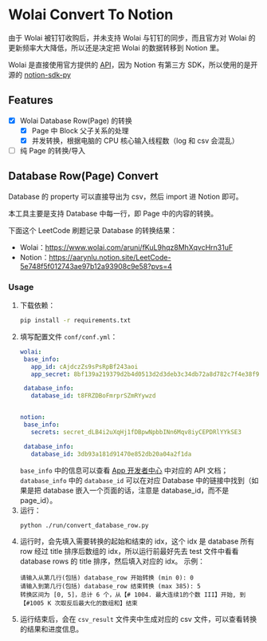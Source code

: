 # Wolai Convert To Notion

由于 Wolai 被钉钉收购后，并未支持 Wolai 与钉钉的同步，而且官方对 Wolai 的更新频率大大降低，所以还是决定把 Wolai 的数据转移到 Notion 里。

Wolai 是直接使用官方提供的 [API](https://www.wolai.com/wolai/7FB9PLeqZ1ni9FfD11WuUi)，因为 Notion 有第三方 SDK，所以使用的是开源的 [notion-sdk-py](https://github.com/ramnes/notion-sdk-py)

## Features
- [x] Wolai Database Row(Page) 的转换
  - [x] Page 中 Block 父子关系的处理
  - [x] 并发转换，根据电脑的 CPU 核心输入线程数（log 和 csv 会混乱）
- [ ] 纯 Page 的转换/导入

## Database Row(Page) Convert

Database 的 property 可以直接导出为 csv，然后 import 进 Notion 即可。

本工具主要是支持 Database 中每一行，即 Page 中的内容的转换。

下面这个 LeetCode 刷题记录 Database 的转换结果：
- Wolai：https://www.wolai.com/aruni/fKuL9hqz8MhXqvcHrn31uF
- Notion：https://aarynlu.notion.site/LeetCode-5e748f5f012743ae97b12a93908c9e58?pvs=4

### Usage

1. 下载依赖：
    ```bash
    pip install -r requirements.txt
    ```
2. 填写配置文件 `conf/conf.yml`：
    ```yml
   wolai:
     base_info:
       app_id: cAjdczZs9sPsRpBf243aoi
       app_secret: 8bf139a219379d2b4d0513d2d3deb3c34db72a8d782c7f4e38f90c3d052a6638
   
     database_info:
       database_id: t8FRZDBoFmrprSZmRYywzd
   
   
   notion:
     base_info:
       secrets: secret_dLB4i2uXqHj1fDBpwNpbbINn6Mqv8iyCEPDRlYYkSE3
   
     database_info:
       database_id: 3db93a181d91470e852db20a04a2f1da
    ```
   `base_info` 中的信息可以查看 [App 开发者中心](https://aarynlu.notion.site/aarynlu/App-34980aba84f048788b735f969742bdaa) 中对应的 API 文档；`database_info` 中的 `database_id` 可以在对应 Database 中的链接中找到（如果是把 database 嵌入一个页面的话，注意是 database_id，而不是 page_id）。
3. 运行：
    ```bash
    python ./run/convert_database_row.py
    ```
4. 运行时，会先填入需要转换的起始和结束的 idx，这个 idx 是 database 所有 row 经过 title 排序后数组的 idx，所以运行前最好先去 test 文件中看看 database rows 的 title 排序，然后填入对应的 idx。
   示例：
   ```text
   请输入从第几行(包括) database_row 开始转换 (min 0): 0
   请输入到第几行(包括) database_row 结束转换 (max 385): 5
   转换区间为 [0, 5]，总计 6 个，从【# 1004. 最大连续1的个数 III】开始, 到【#1005 K 次取反后最大化的数组和】结束
   ```
5. 运行结束后，会在 `csv_result` 文件夹中生成对应的 csv 文件，可以查看转换的结果和进度信息。
   

